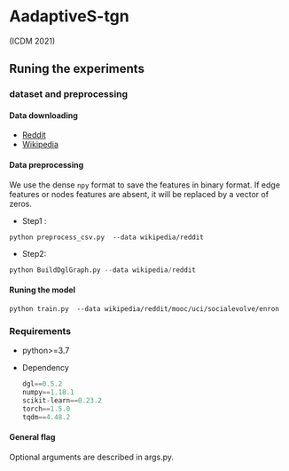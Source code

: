# AadaptiveS-tgn

(ICDM 2021)

## Runing the experiments

### dataset and preprocessing

#### Data downloading

* [Reddit](http://snap.stanford.edu/jodie/reddit.csv)
* [Wikipedia](http://snap.stanford.edu/jodie/wikipedia.csv)

#### Data preprocessing

We use the dense `npy` format to save the features in binary format. If edge features or nodes features are absent, it will be replaced by a vector of zeros. 

* Step1 :

```{bash}
python preprocess_csv.py  --data wikipedia/reddit
```

* Step2:

```python
python BuildDglGraph.py --data wikipedia/reddit
```

#### Runing the model
```{bash}
python train.py  --data wikipedia/reddit/mooc/uci/socialevolve/enron
```

### Requirements

* python>=3.7

* Dependency

  ```python
  dgl==0.5.2
  numpy==1.18.1
  scikit-learn==0.23.2
  torch==1.5.0
  tqdm==4.48.2
  ```



#### General flag

Optional arguments are described in args.py.



